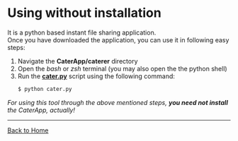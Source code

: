 # Using without installation
It is a python based instant file sharing application.\
Once you have downloaded the application, you can use it in following easy steps:

1. Navigate the **CaterApp/caterer** directory  
2. Open the _bash_ or _zsh_ terminal (you may also open the the python shell)  
3. Run the [**cater.py**](cater.py) script using the following command:  
    ```sh 
    $ python cater.py
    ```
  
_For using this tool through the above mentioned steps, **you need not install** the CaterApp, actually!_  

---  
[Back to Home](../)
